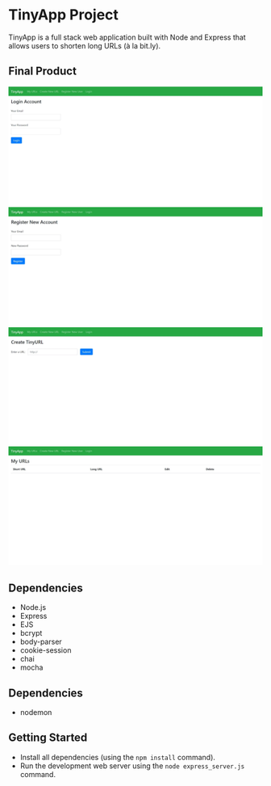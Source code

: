 # TinyApp Project

TinyApp is a full stack web application built with Node and Express that allows users to shorten long URLs (à la bit.ly).

## Final Product

!["screenshot of login page"](https://github.com/mfarooq16/tinyapp/blob/master/docs/login-page.jpg)
!["screenshot of register page"](https://github.com/mfarooq16/tinyapp/blob/master/docs/register-page.jpg)
!["screenshot of creating new url page"](https://github.com/mfarooq16/tinyapp/blob/master/docs/url-new.jpg)
!["screenshot url collection page"](https://github.com/mfarooq16/tinyapp/blob/master/docs/url-page.jpg)

## Dependencies

- Node.js
- Express
- EJS
- bcrypt
- body-parser
- cookie-session
- chai
- mocha

## Dependencies

- nodemon

## Getting Started

- Install all dependencies (using the `npm install` command).
- Run the development web server using the `node express_server.js` command.